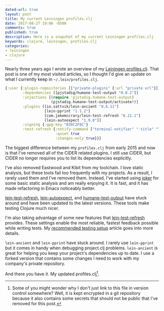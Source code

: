```yaml
---
dated-url: true
layout: post
title: My current Leiningen profiles.clj
date: 2017-08-27 19:06 -0500
comments: true
published: true
description: Here is a snapshot of my current Leiningen profiles.clj
keywords: clojure, leiningen, profiles.clj
categories:
- leiningen
- clojure
---
```


Nearly three years ago I wrote an overview of my [Leiningen profiles.clj](/blog/2015/01/11/overview-of-my-leiningen-profiles-dot-clj/). That post is one of my most visited articles, so I thought I'd give an update on what I currently keep in `~/.lein/profiles.clj`.

``` clojure profiles.clj
{:user {:plugin-repositories [["private-plugins" {:url "private url"}]]
        :dependencies [[pjstadig/humane-test-output "0.8.2"]]
        :injections [(require 'pjstadig.humane-test-output)
                     (pjstadig.humane-test-output/activate!)]
        :plugins [[io.sattvik/lein-ancient "0.6.11"]
                  [lein-pprint "1.1.2"]
                  [com.jakemccrary/lein-test-refresh "0.21.1"]
                  [lein-autoexpect "1.9.0"]]
        :signing {:gpg-key "B38C2F8C"}
        :test-refresh {:notify-command ["terminal-notifier" "-title" "Tests" "-message"]
                       :quiet true
                       :changes-only true}}}
```

The biggest difference between my `profiles.clj` from early 2015 and now is that I've removed all of the CIDER related plugins. I still use CIDER, but CIDER no longer requires you to list its dependencies explicitly.

I’ve also removed Eastwood and Kibit from my toolchain. I love static analysis, but these tools fail too frequently with my projects. As a result, I rarely used them and I’ve removed them. Instead, I’ve started using [joker](https://github.com/candid82/joker) for some basic static analysis and am really enjoying it. It is fast, and it has made refactoring in Emacs noticeably better.

[lein-test-refresh](https://github.com/jakemcc/lein-test-refresh), [lein-autoexpect](https://github.com/clojure-expectations/lein-autoexpect), and [humane-test-output](https://github.com/pjstadig/humane-test-output) have stuck around and have been updated to the latest versions. These tools make testing Clojure much nicer.

I'm also taking advantage of some new features that [lein-test-refresh](https://github.com/jakemcc/lein-test-refresh) provides. These settings enable the most reliable, fastest feedback possible while writing tests. My [recommended testing setup](/blog/2016/06/20/my-recommended-clojure-testing-setup/) article goes into more details.

`lein-ancient` and `lein-pprint` have stuck around. I rarely use `lein-pprint` but it comes in handy when debugging project.clj problems. `lein-ancient` is great for helping you keep your project's dependencies up to date. I use a forked version that contains some changes I need to work with my company's private repository.

And there you have it. My updated profiles.clj[^1].

[^1]: Some of you might wonder why I don't just link to this file in version control somewhere? Well, it is kept encrypted in a git repository because it also contains some secrets that should not be public that I've removed for this post.